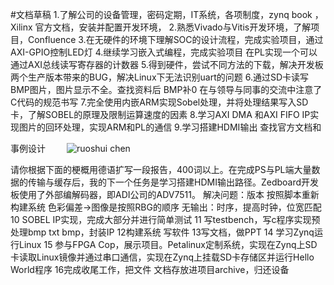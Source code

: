 #文档草稿 
1.了解公司的设备管理，密码定期，IT系统，各项制度，zynq book ，Xilinx 官方文档，安装并配置开发环境，
2.熟悉Vivado与Vitis开发环境，了解项目，Confluence 
3.在无硬件的环境下理解SOC的设计流程，完成实验项目，通过AXI-GPIO控制LED灯
4.继续学习嵌入式编程，完成实验项目 在PL实现一个可以通过AXI总线读写寄存器的计数器
5.得到硬件，尝试不同方法的下载，解决开发板两个生产版本带来的BUG，解决Linux下无法识别uart的问题
6.通过SD卡读写BMP图片，图片显示不全。查找资料后 BMP补0 在与领导与同事的交流中注意了C代码的规范书写
7.完全使用内嵌ARM实现Sobel处理，并将处理结果写入SD卡，了解SOBEL的原理及限制运算速度的因素
8.学习AXI DMA 和AXI FIFO IP实现图片的回环处理，实现ARM和PL的通信
9.学习搭建HDMI输出 查找官方文档和事例设计  ![](data:image/svg+xml,%3csvg%20xmlns=%27http://www.w3.org/2000/svg%27%20version=%271.1%27%20width=%2730%27%20height=%2730%27/%3e)![ruoshui chen](https://chat.openai.com/_next/image?url=https%3A%2F%2Flh3.googleusercontent.com%2Fa%2FAEdFTp6--94TU2JbpO_9jFR8aEv9pNhdEmh_eJ47vhY%3Ds96-c&w=64&q=75)

请你根据下面的梗概用德语扩写一段报告，400词以上。在完成PS与PL端大量数据的传输与缓存后，我的下一个任务是学习搭建HDMI输出路径。Zedboard开发板使用了外部编解码器，即ADI公司的ADV7511。 解决问题：版本 按照脚本重新构建系统
色彩偏差→图像是按照RBG的顺序 无输出：时序，提高时钟，位宽匹配
10 SOBEL IP实现，完成大部分并进行简单测试
11 写testbench，写c程序实现预处理bmp txt bmp，封装IP
12构建系统 写软件
13写文档，做PPT
14 学习Zynq运行Linux
15 参与FPGA Cop，展示项目。Petalinux定制系统，实现在Zynq上SD卡读取Linux镜像并通过串口通信，实现在Zynq上挂载SD卡存储区并运行Hello World程序
16完成收尾工作，把文件 文档存放进项目archive，归还设备
